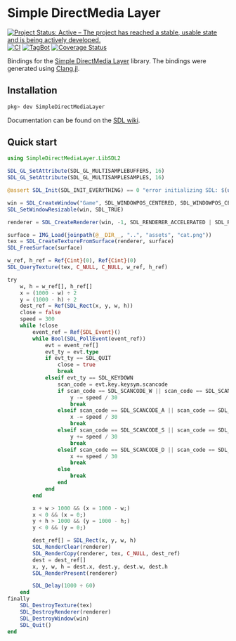 # Simple DirectMedia Layer

[![Project Status: Active – The project has reached a stable, usable state and is being actively developed.](https://www.repostatus.org/badges/latest/active.svg)](https://www.repostatus.org/#active)
[![CI](https://github.com/JuliaMultimedia/SimpleDirectMediaLayer.jl/actions/workflows/ci.yml/badge.svg)](https://github.com/JuliaMultimedia/SimpleDirectMediaLayer.jl/actions/workflows/ci.yml)
[![TagBot](https://github.com/JuliaMultimedia/SimpleDirectMediaLayer.jl/actions/workflows/TagBot.yml/badge.svg)](https://github.com/JuliaMultimedia/SimpleDirectMediaLayer.jl/actions/workflows/TagBot.yml)
[![Coverage Status](https://coveralls.io/repos/github/jonathanBieler/SimpleDirectMediaLayer.jl/badge.svg?branch=master)](https://coveralls.io/github/jonathanBieler/SimpleDirectMediaLayer.jl?branch=master)

Bindings for the [Simple DirectMedia Layer](https://www.libsdl.org/) library. The bindings were generated using [Clang.jl](https://github.com/JuliaInterop/Clang.jl). 

## Installation
```julia
pkg> dev SimpleDirectMediaLayer
```

Documentation can be found on the [SDL wiki](https://wiki.libsdl.org/FrontPage).

## Quick start
```julia
using SimpleDirectMediaLayer.LibSDL2

SDL_GL_SetAttribute(SDL_GL_MULTISAMPLEBUFFERS, 16)
SDL_GL_SetAttribute(SDL_GL_MULTISAMPLESAMPLES, 16)

@assert SDL_Init(SDL_INIT_EVERYTHING) == 0 "error initializing SDL: $(unsafe_string(SDL_GetError()))"

win = SDL_CreateWindow("Game", SDL_WINDOWPOS_CENTERED, SDL_WINDOWPOS_CENTERED, 1000, 1000, SDL_WINDOW_SHOWN)
SDL_SetWindowResizable(win, SDL_TRUE)

renderer = SDL_CreateRenderer(win, -1, SDL_RENDERER_ACCELERATED | SDL_RENDERER_PRESENTVSYNC)

surface = IMG_Load(joinpath(@__DIR__, "..", "assets", "cat.png"))
tex = SDL_CreateTextureFromSurface(renderer, surface)
SDL_FreeSurface(surface)

w_ref, h_ref = Ref{Cint}(0), Ref{Cint}(0)
SDL_QueryTexture(tex, C_NULL, C_NULL, w_ref, h_ref)

try
    w, h = w_ref[], h_ref[]
    x = (1000 - w) ÷ 2
    y = (1000 - h) ÷ 2
    dest_ref = Ref(SDL_Rect(x, y, w, h))
    close = false
    speed = 300
    while !close
        event_ref = Ref{SDL_Event}()
        while Bool(SDL_PollEvent(event_ref))
            evt = event_ref[]
            evt_ty = evt.type
            if evt_ty == SDL_QUIT
                close = true
                break
            elseif evt_ty == SDL_KEYDOWN
                scan_code = evt.key.keysym.scancode
                if scan_code == SDL_SCANCODE_W || scan_code == SDL_SCANCODE_UP
                    y -= speed / 30
                    break
                elseif scan_code == SDL_SCANCODE_A || scan_code == SDL_SCANCODE_LEFT
                    x -= speed / 30
                    break
                elseif scan_code == SDL_SCANCODE_S || scan_code == SDL_SCANCODE_DOWN
                    y += speed / 30
                    break
                elseif scan_code == SDL_SCANCODE_D || scan_code == SDL_SCANCODE_RIGHT
                    x += speed / 30
                    break
                else
                    break
                end
            end
        end

        x + w > 1000 && (x = 1000 - w;)
        x < 0 && (x = 0;)
        y + h > 1000 && (y = 1000 - h;)
        y < 0 && (y = 0;)

        dest_ref[] = SDL_Rect(x, y, w, h)
        SDL_RenderClear(renderer)
        SDL_RenderCopy(renderer, tex, C_NULL, dest_ref)
        dest = dest_ref[]
        x, y, w, h = dest.x, dest.y, dest.w, dest.h
        SDL_RenderPresent(renderer)

        SDL_Delay(1000 ÷ 60)
    end
finally
    SDL_DestroyTexture(tex)
    SDL_DestroyRenderer(renderer)
    SDL_DestroyWindow(win)
    SDL_Quit()
end
```